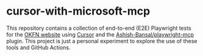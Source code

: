 # cursor-with-microsoft-mcp

This repository contains a collection of end-to-end (E2E) Playwright tests for the [OKFN website](https://okfn.org/) using [Cursor](https://www.cursor.so/) and the [Ashish-Bansal/playwright-mcp](https://github.com/Ashish-Bansal/playwright-mcp) plugin.
This project is just a personal experiment to explore the use of these tools and GitHub Actions.


